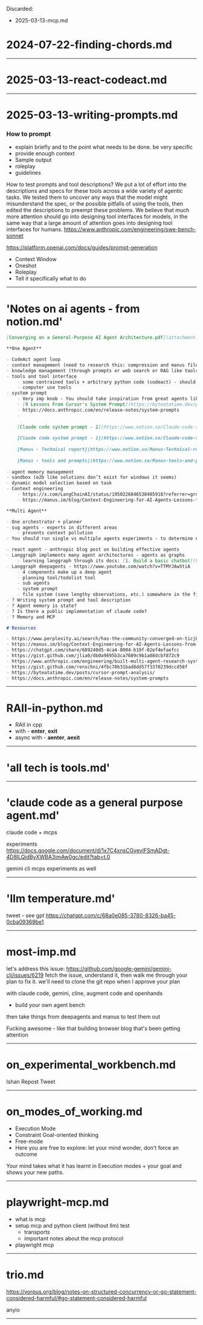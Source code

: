 Discarded:
- 2025-03-13-mcp.md


# 2024-07-22-finding-chords.md

---

# 2025-03-13-react-codeact.md

---

# 2025-03-13-writing-prompts.md

### How to prompt

- explain briefly and to the point what needs to be done. be very specific
- provide enough context
- Sample output
- roleplay
- guidelines
  

How to test prompts and tool descriptions?
  We put a lot of effort into the descriptions and specs for these tools across a wide variety of agentic tasks. We tested them to uncover any ways that the model might misunderstand the spec, or the possible pitfalls of using the tools, then edited the descriptions to preempt these problems. We believe that much more attention should go into designing tool interfaces for models, in the same way that a large amount of attention goes into designing tool interfaces for humans.
  https://www.anthropic.com/engineering/swe-bench-sonnet

  https://platform.openai.com/docs/guides/prompt-generation

- Context Window
- Oneshot 
- Roleplay
- Tell it specifically what to do
 
---

# 'Notes on ai agents - from notion.md'

```markdown
[Converging on a General-Purpose AI Agent Architecture.pdf](attachment:81f5a03a-4aa3-4c96-a89e-32d5945ad7f4:Converging_on_a_General-Purpose_AI_Agent_Architecture.pdf)

**One Agent**  

- CodeAct agent loop
- context management (need to research this: compression and manus file trick)
- knowledge management (through prompts or web search or RAG like tools)
- tools and tool interface
    - some contrained tools + arbitrary python code (codeact) - should experiment and write about clear guidelines - when to fix tool interface vs when to allow arbitrary code execution
    - computer use tools
- system prompt
    - Very imp knob - You should take inspiration from great agents like manus, claude code, etc.
    - [9 Lessons From Cursor's System Prompt](https://byteatatime.dev/posts/cursor-prompt-analysis/)
    - https://docs.anthropic.com/en/release-notes/system-prompts
    - 
    
    [Claude code system prompt - 2](https://www.notion.so/Claude-code-system-prompt-2-24882cad0c73801484c3f6674282574b?pvs=21)
    
    [Claude code system prompt - 1](https://www.notion.so/Claude-code-system-prompt-1-24882cad0c738069876af5ef8d91bad5?pvs=21)
    
    [Manus - Technical report](https://www.notion.so/Manus-Technical-report-24882cad0c7380d894f6d3111b634e50?pvs=21)
    
    [Manus - tools and prompts](https://www.notion.so/Manus-tools-and-prompts-24882cad0c7380e588a6e6f7baea050d?pvs=21)
    
- agent memory management
- sandbox (e2b like solutions don’t exist for windows it seems)
- dynamic model selection based on task
- Context engineering
    - https://x.com/LangChainAI/status/1950226846538485918?referrer=grok-com
    - https://manus.im/blog/Context-Engineering-for-AI-Agents-Lessons-from-Building-Manus?ref=blog.langchain.com

**Multi Agent**

- One orchestrator + planner
- sug agents - experts in different areas
    - prevents context pollution
- You should run single vs multiple agents experiments - to determine efficacy and cost of multi agent setup

- react agent - anthropic blog post on building effective agents
- Langgraph implements many agent architectures - agents as graphs
    - learning langgraph through its docs: [1. Build a basic chatbot](https://langchain-ai.github.io/langgraph/tutorials/get-started/1-build-basic-chatbot/)
- Langgraph deepagents - https://www.youtube.com/watch?v=TTMYJAw5tiA
    - 4 components make up a deep agent
    - planning tool/todolist tool
    - sub agents
    - system prompt
    - file system (save lengthy observations, etc.) somewhere in the file system and store reference to that file in the actual context of the agent
- ? Writing system prompt and tool description
- ? Agent memory is state?
- ? Is there a public implementation of claude code?
- ? Memory and MCP

# Resources

- https://www.perplexity.ai/search/has-the-community-converged-on-ticj8fxtRtSPfvXAPig5rQ
- https://manus.im/blog/Context-Engineering-for-AI-Agents-Lessons-from-Building-Manus?ref=blog.langchain.com
- https://chatgpt.com/share/689240d5-4ca4-8004-b19f-02ef4efaefcc
- https://gist.github.com/jlia0/db0a9695b3ca7609c9b1a08dcbf872c9
- https://www.anthropic.com/engineering/built-multi-agent-research-system
- https://gist.github.com/renschni/4fbc70b31bad8dd57f3370239dccd58f
- https://byteatatime.dev/posts/cursor-prompt-analysis/
- https://docs.anthropic.com/en/release-notes/system-prompts
```


---

# RAII-in-python.md

- RAII in cpp
- with - __enter__, __exit__
- async with - __aenter__, __aexit__

---

# 'all tech is tools.md'

---

# 'claude code as a general purpose agent.md'

claude code + mcps

experiments
https://docs.google.com/document/d/1x7C4xnsCGyevlFSmADgt-4D8lLQidByXWBA3imAw0gc/edit?tab=t.0

gemini cli mcps experiments as well

---

# 'llm temperature.md'

tweet - see gpt
https://chatgpt.com/c/68a0e085-3780-8326-ba45-0cba09369be1

---

# most-imp.md

let's address this issue:
https://github.com/google-gemini/gemini-cli/issues/6219
fetch the issue, understand it, then walk me through your plan to fix it.
we'll need to clone the git repo when I approve your plan

with claude code, gemini, cline, augment code and openhands

+ build your own agent bench 

then take things from deepagents and manus to test them out


Fucking awesome - like that building browser blog that's been getting attention

---

# on_experimental_workbench.md

Ishan Repost Tweet

---

# on_modes_of_working.md

- Execution Mode
- Constraint Goal-oriented thinking
- Free-mode
- Here you are free to explore: let your mind wonder, don't force an outcome

Your mind takes what it has learnt in Execution modes + your goal and shows your new paths.

---

# playwright-mcp.md

- what is mcp
- setup mcp and python client (without llm) test
  - transports
  - important notes about the mcp protocol
- playwright mcp

---

# trio.md

https://vorpus.org/blog/notes-on-structured-concurrency-or-go-statement-considered-harmful/#go-statement-considered-harmful

anyio

---